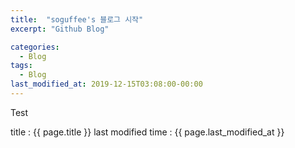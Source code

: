```yaml
---
title:  "soguffee's 블로그 시작"
excerpt: "Github Blog"

categories:
  - Blog
tags:
  - Blog
last_modified_at: 2019-12-15T03:08:00-00:00
---
```

Test

title : {{ page.title }}
last modified time : {{ page.last_modified_at }}

